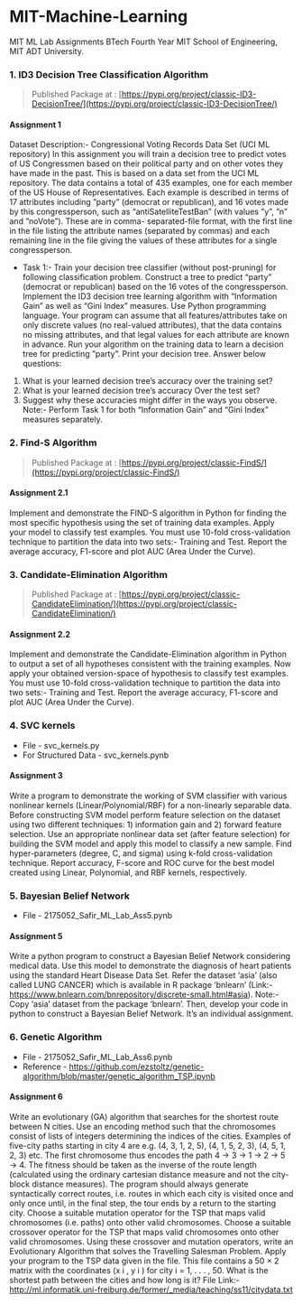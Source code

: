 # MIT-Machine-Learning
MIT ML Lab Assignments BTech Fourth Year MIT School of Engineering, MIT ADT University.

### 1. ID3 Decision Tree Classification Algorithm
> Published Package at : [https://pypi.org/project/classic-ID3-DecisionTree/](https://pypi.org/project/classic-ID3-DecisionTree/)
#### Assignment 1
Dataset Description:- Congressional Voting Records Data Set (UCI ML repository)
In this assignment you will train a decision tree to predict votes of US Congressmen based on
their political party and on other votes they have made in the past. This is based on a data set
from the UCI ML repository. The data contains a total of 435 examples, one for each member
of the US House of Representatives. Each example is described in terms of 17 attributes
including ”party” (democrat or republican), and 16 votes made by this congressperson, such
as “antiSatelliteTestBan” (with values ”y”, ”n” and ”noVote”). These are in comma-
separated-file format, with the first line in the file listing the attribute names (separated by
commas) and each remaining line in the file giving the values of these attributes for a single
congressperson.
* Task 1:- Train your decision tree classifier (without post-pruning) for following
classification problem.
Construct a tree to predict “party” (democrat or republican) based on the 16 votes of the
congressperson. Implement the ID3 decision tree learning algorithm with “Information Gain”
as well as “Gini Index” measures. Use Python programming language. Your program can
assume that all features/attributes take on only discrete values (no real-valued attributes), that
the data contains no missing attributes, and that legal values for each attribute are known in
advance.
Run your algorithm on the training data to learn a decision tree for predicting ”party”. Print
your decision tree.
Answer below questions:
1. What is your learned decision tree’s accuracy over the training set?
2. What is your learned decision tree’s accuracy Over the test set?
3. Suggest why these accuracies might differ in the ways you observe.
Note:- Perform Task 1 for both “Information Gain” and “Gini Index” measures
separately.

### 2. Find-S Algorithm
> Published Package at : [https://pypi.org/project/classic-FindS/](https://pypi.org/project/classic-FindS/)
#### Assignment 2.1
Implement and demonstrate the FIND-S algorithm in Python for finding the most
specific hypothesis using the set of training data examples.
Apply your model to classify test examples.
You must use 10-fold cross-validation technique to partition the data into two sets:- Training
and Test. Report the average accuracy, F1-score and plot AUC (Area Under the Curve).

### 3. Candidate-Elimination Algorithm
> Published Package at : [https://pypi.org/project/classic-CandidateElimination/](https://pypi.org/project/classic-CandidateElimination/)
#### Assignment 2.2
Implement and demonstrate the Candidate-Elimination algorithm in Python to
output a set of all hypotheses consistent with the training examples.
Now apply your obtained version-space of hypothesis to classify test examples.
You must use 10-fold cross-validation technique to partition the data into two sets:- Training
and Test. Report the average accuracy, F1-score and plot AUC (Area Under the Curve).

### 4. SVC kernels
* File - svc_kernels.py
* For Structured Data - svc_kernels.pynb
#### Assignment 3
Write a program to demonstrate the working of SVM classifier with various nonlinear kernels
(Linear/Polynomial/RBF) for a non-linearly separable data. Before constructing SVM model
perform feature selection on the dataset using two different techniques: 1) information gain
and 2) forward feature selection. Use an appropriate nonlinear data set (after feature
selection) for building the SVM model and apply this model to classify a new sample. Find
hyper-parameters (degree, C, and sigma) using k-fold cross-validation technique. Report
accuracy, F-score and ROC curve for the best model created using Linear, Polynomial, and
RBF kernels, respectively.

### 5. Bayesian Belief Network
* File - 2175052_Safir_ML_Lab_Ass5.pynb
#### Assignment 5
Write a python program to construct a Bayesian Belief Network considering medical data.
Use this model to demonstrate the diagnosis of heart patients using the standard Heart
Disease Data Set. Refer the dataset ‘asia’ (also called LUNG CANCER) which is available in
R package ‘bnlearn’ (Link:- https://www.bnlearn.com/bnrepository/discrete-small.html#asia).
Note:- Copy ‘asia’ dataset from the package ‘bnlearn’. Then, develop your code in python to
construct a Bayesian Belief Network. It’s an individual assignment.

### 6. Genetic Algorithm
* File - 2175052_Safir_ML_Lab_Ass6.pynb
* Reference - https://github.com/ezstoltz/genetic-algorithm/blob/master/genetic_algorithm_TSP.ipynb
#### Assignment 6
Write an evolutionary (GA) algorithm that searches for the shortest route between N
cities. Use an encoding method such that the chromosomes consist of lists of integers
determining the indices of the cities. Examples of five-city paths starting in city 4 are e.g. (4,
3, 1, 2, 5), (4, 1, 5, 2, 3), (4, 5, 1, 2, 3) etc. The first chromosome thus encodes the path 4 → 3
→ 1 → 2 → 5 → 4. The fitness should be taken as the inverse of the route length (calculated
using the ordinary cartesian distance measure and not the city-block distance measures). The
program should always generate syntactically correct routes, i.e. routes in which each city is
visited once and only once until, in the final step, the tour ends by a return to the starting city.
Choose a suitable mutation operator for the TSP that maps valid chromosomes (i.e. paths)
onto other valid chromosomes. Choose a suitable crossover operator for the TSP that maps
valid chromosomes onto other valid chromosomes. Using these crossover and mutation
operators, write an Evolutionary Algorithm that solves the Travelling Salesman Problem.
Apply your program to the TSP data given in the file. This file contains a 50 × 2 matrix
with the coordinates (x i , y i ) for city i = 1, . . . , 50. What is the shortest path between the
cities and how long is it?
File Link:- http://ml.informatik.uni-freiburg.de/former/_media/teaching/ss11/citydata.txt
